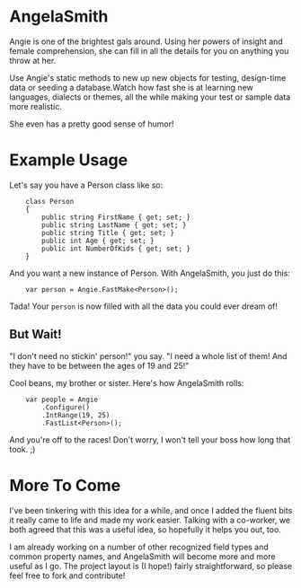 AngelaSmith
===========

Angie is one of the brightest gals around.  Using her powers of insight and female comprehension, she can fill in all the details for you on anything you throw at her.  

Use Angie's static methods to new up new objects for testing, design-time data or seeding a database.Watch how fast she is at learning new languages, dialects or themes, all the while making your test or sample data more realistic. 

She even has a pretty good sense of humor!

Example Usage
===========
Let's say you have a Person class like so:

```
    class Person
    {
        public string FirstName { get; set; }
        public string LastName { get; set; }
        public string Title { get; set; }
        public int Age { get; set; }
        public int NumberOfKids { get; set; }
    }
```

And you want a new instance of Person.  With AngelaSmith, you just do this:

```
    var person = Angie.FastMake<Person>();
```

Tada!  Your `person` is now filled with all the data you could ever dream of!

## But Wait!
"I don't need no stickin' person!" you say. "I need a whole list of them! And they have to be between the ages of 19 and 25!" 

Cool beans, my brother or sister.  Here's how AngelaSmith rolls:

```
    var people = Angie
        .Configure()
        .IntRange(19, 25)
        .FastList<Person>();
```

And you're off to the races!  Don't worry, I won't tell your boss how long that took.  ;)

More To Come
===========
I've been tinkering with this idea for a while, and once I added the fluent bits it really came to life and made my work easier. Talking with a co-worker, we both agreed that this was a useful idea, so hopefully it helps you out, too.

I am already working on a number of other recognized field types and common property names, and AngelaSmith will become more and more useful as I go.  The project layout is (I hope!) fairly straightforward, so please feel free to fork and contribute!